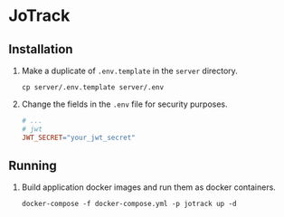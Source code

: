 # JoTrack

## Installation

1. Make a duplicate of `.env.template` in the `server` directory.

   ```shell
   cp server/.env.template server/.env
   ```

2. Change the fields in the `.env` file for security purposes.

   ```makefile
   # ...
   # jwt
   JWT_SECRET="your_jwt_secret"
   ```

## Running

1. Build application docker images and run them as docker containers.

   ```shell
   docker-compose -f docker-compose.yml -p jotrack up -d
   ```

